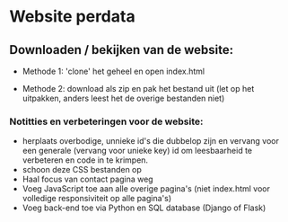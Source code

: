 # Website perdata

## Downloaden / bekijken van de website:
* Methode 1: 'clone' het geheel en open index.html 

* Methode 2: download als zip en pak het bestand uit (let op het uitpakken, anders leest het de overige bestanden niet)

### Notitties en verbeteringen voor de website:
* herplaats overbodige, unnieke id's die dubbelop zijn en vervang voor een generale (vervang voor unieke key) id om leesbaarheid te verbeteren en code in te krimpen. 
* schoon deze CSS bestanden op
* Haal focus van contact pagina weg
* Voeg JavaScript toe aan alle overige pagina's (niet index.html voor volledige responsiviteit op alle pagina's)
* Voeg back-end toe via Python en SQL database (Django of Flask)
